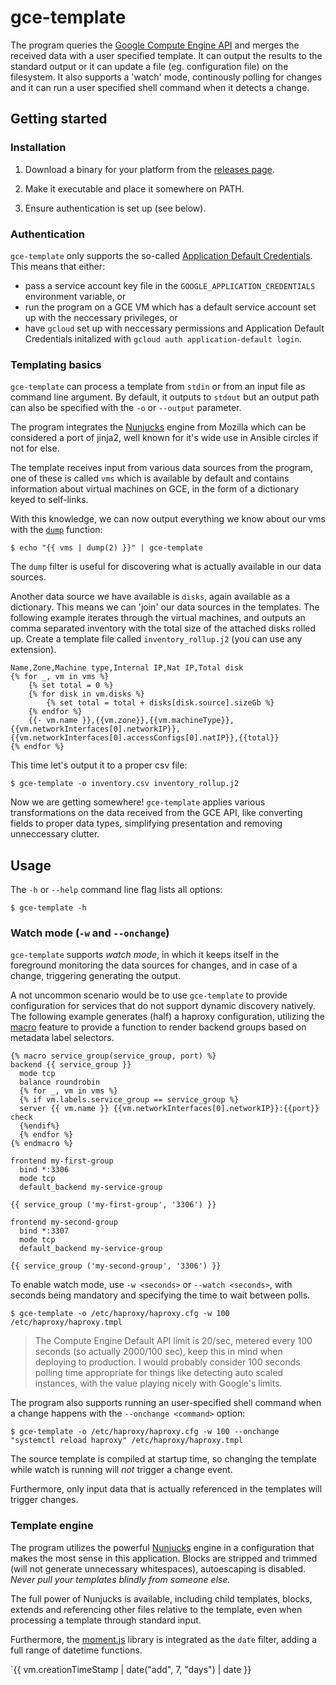 # gce-template

The program queries the [Google Compute Engine API](https://cloud.google.com/compute/docs/reference/rest/v1/) and merges the received data with a user specified template. It can output the results to the standard output or it can update a file (eg. configuration file) on the filesystem. It also supports a 'watch' mode, continously polling for changes and it can run a user specified shell command when it detects a change.

## Getting started

### Installation

1. Download a binary for your platform from the [releases page](https://github.com/miklosn/gce-template/releases).

2. Make it executable and place it somewhere on PATH.

3. Ensure authentication is set up (see below).

### Authentication

`gce-template` only supports the so-called [Application Default Credentials](https://cloud.google.com/docs/authentication/production). This means that either:

* pass a service account key file in the `GOOGLE_APPLICATION_CREDENTIALS` environment variable, or
* run the program on a GCE VM which has a default service account set up with the neccessary privileges, or
* have `gcloud` set up with neccessary permissions and Application Default Credentials initalized with `gcloud auth application-default login`.

### Templating basics

`gce-template` can process a template from `stdin` or from an input file as command line argument. By default, it outputs to `stdout` but an output path can also be specified with the `-o` or `--output` parameter.

The program integrates the [Nunjucks](https://mozilla.github.io/nunjucks/templating.html) engine from Mozilla which can be considered a port of jinja2, well known for it's wide use in Ansible circles if not for else.

The template receives input from various data sources from the program, one of these is called `vms` which is available by default and contains information about virtual machines on GCE, in the form of a dictionary keyed to self-links.

With this knowledge, we can now output everything we know about our vms with the [`dump`](https://mozilla.github.io/nunjucks/templating.html#dump) function:

```shell
$ echo "{{ vms | dump(2) }}" | gce-template
```

The `dump` filter is useful for discovering what is actually available in our data sources.

Another data source we have available is `disks`, again available as a dictionary. This means we can 'join' our data sources in the templates. The following example iterates through the virtual machines, and outputs an comma separated inventory with the total size of the attached disks rolled up. Create a template file called `inventory_rollup.j2` (you can use any extension).

```django
Name,Zone,Machine type,Internal IP,Nat IP,Total disk
{% for _, vm in vms %}
    {% set total = 0 %}
    {% for disk in vm.disks %}
        {% set total = total + disks[disk.source].sizeGb %}
    {% endfor %}
    {{- vm.name }},{{vm.zone}},{{vm.machineType}},{{vm.networkInterfaces[0].networkIP}},{{vm.networkInterfaces[0].accessConfigs[0].natIP}},{{total}}
{% endfor %}
```
This time let's output it to a proper csv file:
```shell
$ gce-template -o inventory.csv inventory_rollup.j2
```

Now we are getting somewhere! `gce-template` applies various transformations on the data received from the GCE API, like converting fields to proper data types, simplifying presentation and removing unneccessary clutter.

## Usage

The `-h` or `--help` command line flag lists all options:

```shell
$ gce-template -h
```

### Watch mode (`-w` and `--onchange`)

`gce-template` supports *watch mode*, in which it keeps itself in the foreground monitoring the data sources for changes, and in case of a change, triggering generating the output.

A not uncommon scenario would be to use `gce-template` to provide configuration for services that do not support dynamic discovery natively. The following example generates (half) a haproxy configuration, utilizing the [macro](https://mozilla.github.io/nunjucks/templating.html#macro) feature to provide a function to render backend groups based on metadata label selectors.

```django
{% macro service_group(service_group, port) %}
backend {{ service_group }}
  mode tcp
  balance roundrobin
  {% for _, vm in vms %}
  {% if vm.labels.service_group == service_group %}
  server {{ vm.name }} {{vm.networkInterfaces[0].networkIP}}:{{port}} check
  {%endif%}
  {% endfor %}
{% endmacro %}

frontend my-first-group
  bind *:3306
  mode tcp
  default_backend my-service-group

{{ service_group ('my-first-group', '3306') }}

frontend my-second-group
  bind *:3307
  mode tcp
  default_backend my-service-group

{{ service_group ('my-second-group', '3306') }}
```

To enable watch mode, use `-w <seconds>` or `--watch <seconds>`, with seconds being mandatory and specifying the time to wait between polls.

```shell
$ gce-template -o /etc/haproxy/haproxy.cfg -w 100 /etc/haproxy/haproxy.tmpl
```

> The Compute Engine Default API limit is 20/sec, metered every 100 seconds (so actually 2000/100 sec), keep this in mind when deploying to production. I would probably consider 100 seconds polling time appropriate for things like detecting auto scaled instances, with the value playing nicely with Google's limits.

The program also supports running an user-specified shell command when a change happens with the `--onchange <command>` option:

```shell
$ gce-template -o /etc/haproxy/haproxy.cfg -w 100 --onchange "systemctl reload haproxy" /etc/haproxy/haproxy.tmpl
```

The source template is compiled at startup time, so changing the template while watch is running will *not* trigger a change event.

Furthermore, only input data that is actually referenced in the templates will trigger changes.

### Template engine

The program utilizes the powerful [Nunjucks](https://mozilla.github.io/nunjucks/templating.html) engine in a configuration that makes the most sense in this application. Blocks are stripped and trimmed (will not generate unnecessary whitespaces), autoescaping is disabled. *Never pull your templates blindly from someone else.*

The full power of Nunjucks is available, including child templates, blocks, extends and referencing other files relative to the template, even when processing a template through  standard input.

Furthermore, the [moment.js](https://momentjs.com/docs/#/displaying/) library is integrated as the `date` filter, adding a full range of datetime functions.

`{{ vm.creationTimeStamp | date("add", 7, "days") | date }}

